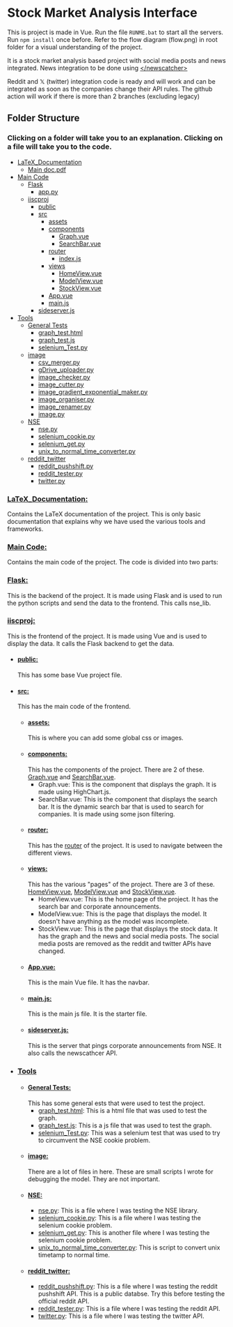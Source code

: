 # Stock Market Analysis Interface

This is project is made in Vue. Run the file `RUNME.bat` to start all the servers. Run `npm install` once before.
Refer to the flow diagram (flow.png) in root folder for a visual understanding of the project.

It is a stock market analysis based project with social media posts and news integrated. News integration to be done using [ \</newscatcher> ](https://newscatcherapi.com/)

Reddit and 𝕏 (twitter) integration code is ready and will work and can be integrated as soon as the companies change their API rules. The github action will work if there is more than 2 branches (excluding legacy)

## Folder Structure
### Clicking on a folder will take you to an explanation. Clicking on a file will take you to the code.

* [LaTeX_Documentation](#latex_documentation)
  * [Main doc.pdf](/LaTeX_Documentation/Main_doc.pdf")
* [Main Code](#main-code)
  * [Flask](#flask)
    * [app.py](./Main%20Code/Flask/app.py)
  * [iiscproj](#iiscproj)
    * [public](#public)
    * [src](#src)
      * [assets](#assets)
      * [components](#components)
        * [Graph.vue](./Main%20Code/iiscproj/src/components/Graph.vue)
        * [SearchBar.vue](./Main%20Code/iiscproj/src/components/SearchBar.vue)
      * [router](#router)
        * [index.js](./Main%20Code/iiscproj/src/router/index.js)
      * [views](#views)
        * [HomeView.vue](./Main%20Code/iiscproj/src/views/HomeView.vue)
        * [ModelView.vue](./Main%20Code/iiscproj/src/views/ModelView.vue)
        * [StockView.vue](./Main%20Code/iiscproj/src/views/StockView.vue)
      * [App.vue](./Main%20Code/iiscproj/src/App.vue)
      * [main.js](./Main%20Code/iiscproj/src/main.js)
    * [sideserver.js](./Main%20Code/iiscproj/sideserver.js)
* [Tools](#tools)
  * [General Tests](./Tools/General%20Tests)
    * [graph_test.html](./Tools/General%20Tests/graph_test.html)
    * [graph_test.js](./Tools/General%20Tests/graph_test.js)
    * [selenium_Test.py](./Tools/General%20Tests/selenium_Test.py)
  * [image](#image)
    * [csv_merger.py](./Tools/image/csv_merger.py)
    * [gDrive_uploader.py](./Tools/image/gDrive_uploader.py)
    * [image_checker.py](./Tools/image/image_checker.py)
    * [image_cutter.py](./Tools/image/image_cutter.py)
    * [image_gradient_exponential_maker.py](./Tools/image/image_gradient_exponential_maker.py)
    * [image_organiser.py](./Tools/image/image_organiser.py)
    * [image_renamer.py](./Tools/image/image_renamer.py)
    * [image.py](./Tools/image/image.py)
  * [NSE](#nse)
    * [nse.py](./Tools/NSE/nse.py)
    * [selenium_cookie.py](./Tools/NSE/selenium_cookie.py)
    * [selenium_get.py](./Tools/NSE/selenium_get.py)
    * [unix_to_normal_time_converter.py](./Tools/NSE/unix_to_normal_time_converter.py)
  * [reddit_twitter](#reddit_twitter)
    * [reddit_pushshift.py](./Tools/reddit_twitter/reddit_pushshift.py)
    * [reddit_tester.py](./Tools/reddit_twitter/reddit_tester.py)
    * [twitter.py](./Tools/reddit_twitter/twitter.py)

### [LaTeX_Documentation:](/LaTeX_Documentation)
Contains the LaTeX documentation of the project. This is only basic documentation that explains why we have used the various tools and frameworks.

### [Main Code:](/Main%20Code)
Contains the main code of the project. The code is divided into two parts:
### [Flask:](/Main%20Code/Flask)
This is the backend of the project. It is made using Flask and is used to run the python scripts and send the data to the frontend. This calls nse_lib.

### [iiscproj:](/Main%20Code/iiscproj)
This is the frontend of the project. It is made using Vue and is used to display the data. It calls the Flask backend to get the data.
* #### [public:](/Main%20Code/iiscproj/public)
    This has some base Vue project file.
* #### [src:](/Main%20Code/iiscproj/src)
    This has the main code of the frontend.
    * #### [assets:](/Main%20Code/iiscproj/src/assets)
        This is where you can add some global css or images.
    * #### [components:](/Main%20Code/iiscproj/src/components)
        This has the components of the project. There are 2 of these. [Graph.vue](./Main%20Code/iiscproj/src/components/Graph.vue) and [SearchBar.vue](./Main%20Code/iiscproj/src/components/SearchBar.vue).
        * Graph.vue: This is the component that displays the graph. It is made using HighChart.js.
        * SearchBar.vue: This is the component that displays the search bar. It is the dynamic search bar that is used to search for companies. It is made using some json filtering.
    * #### [router:](/Main%20Code/iiscproj/src/router)
        This has the [router](/Main%20Code/iiscproj/src/router/index.js) of the project. It is used to navigate between the different views.
    * #### [views:](/Main%20Code/iiscproj/src/views)
        This has the various "pages" of the project. There are 3 of these. [HomeView.vue](./Main%20Code/iiscproj/src/views/HomeView.vue), [ModelView.vue](./Main%20Code/iiscproj/src/views/ModelView.vue) and [StockView.vue](./Main%20Code/iiscproj/src/views/StockView.vue).
        * HomeView.vue: This is the home page of the project. It has the search bar and corporate announcements.
        * ModelView.vue: This is the page that displays the model. It doesn't have anything as the model was incomplete.
        * StockView.vue: This is the page that displays the stock data. It has the graph and the news and social media posts. The social media posts are removed as the reddit and twitter APIs have changed.
    * #### [App.vue:](/Main%20Code/iiscproj/src/App.vue)
        This is the main Vue file. It has the navbar.
    * #### [main.js:](/Main%20Code/iiscproj/src/main.js)
        This is the main js file. It is the starter file.
    * #### [sideserver.js:](/Main%20Code/iiscproj/sideserver.js)
        This is the server that pings corporate announcements from NSE. It also calls the newscathcer API.
* ### [Tools](/Tools/)
    * #### [General Tests:](/Tools/General%20Tests)
        This has some general ests that were used to test the project.
        * [graph_test.html](/Tools/General%20Tests/graph_test.html): This is a html file that was used to test the graph.
        * [graph_test.js](/Tools/General%20Tests/graph_test.js): This is a js file that was used to test the graph.
        * [selenium_Test.py](/Tools/General%20Tests/selenium_Test.py): This was a selenium test that was used to try to circumvent the NSE cookie problem.
    * #### [image:](/Tools/image)
        There are a lot of files in here. These are small scripts I wrote for debugging the model. They are not important.
    * #### [NSE:](/Tools/NSE)
        * [nse.py](/Tools/NSE/nse.py): This is a file where I was testing the NSE library.
        * [selenium_cookie.py](/Tools/NSE/selenium_cookie.py): This is a file where I was testing the selenium cookie problem.
        * [selenium_get.py](/Tools/NSE/selenium_get.py): This is another file where I was testing the selenium cookie problem.
        * [unix_to_normal_time_converter.py](/Tools/NSE/unix_to_normal_time_converter.py): This is script to convert unix timetamp to normal time.
    * #### [reddit_twitter:](/Tools/reddit_twitter)
        * [reddit_pushshift.py](/Tools/reddit_twitter/reddit_pushshift.py): This is a file where I was testing the reddit pushshift API. This is a public databse. Try this before testing the official reddit API.
        * [reddit_tester.py](/Tools/reddit_twitter/reddit_tester.py): This is a file where I was testing the reddit API.
        * [twitter.py](/Tools/reddit_twitter/twitter.py): This is a file where I was testing the twitter API.
